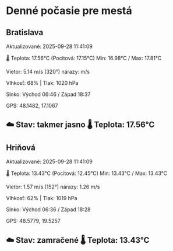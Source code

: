 ﻿# Denné počasie pre mestá

## Bratislava
Aktualizované: 2025-09-28 11:41:09

🌡️ Teplota: 17.56°C 
(Pocitová: 17.15°C)
Min: 16.98°C / Max: 17.81°C

Vietor: 5.14 m/s    (320°) 
nárazy:  m/s

Vlhkosť: 68% | Tlak: 1020 hPa

Slnko: Východ 06:46 / Západ 18:37

GPS: 48.1482, 17.1067

☁️ Stav: takmer jasno        🌡️ Teplota: 17.56°C
---

## Hriňová
Aktualizované: 2025-09-28 11:41:09

🌡️ Teplota: 13.43°C 
(Pocitová: 12.45°C)
Min: 13.43°C / Max: 13.43°C

Vietor: 1.57 m/s (152°)
nárazy: 1.26 m/s

Vlhkosť: 62% | Tlak: 1019 hPa

Slnko: Východ 06:36 / Západ 18:28

GPS: 48.5779, 19.5257

☁️ Stav: zamračené        🌡️ Teplota: 13.43°C
---
